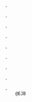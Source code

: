                                                                                                                                 .
                                                                                                                                .
                                                                                                                                .
                                                                                                                                .
                                                                                                                                .
                                                                                                                                .
                                                                                                                                .
                                                                                                                                .
                                                                                                                                .
        @EJB